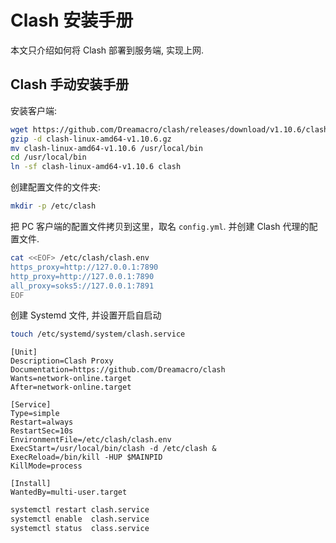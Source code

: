 <a name="x0xAr"></a>
# Clash 安装手册
本文只介绍如何将 Clash 部署到服务端, 实现上网.
<a name="SINyW"></a>
## Clash 手动安装手册
安装客户端:
```bash
wget https://github.com/Dreamacro/clash/releases/download/v1.10.6/clash-linux-amd64-v1.10.6.gz
gzip -d clash-linux-amd64-v1.10.6.gz
mv clash-linux-amd64-v1.10.6 /usr/local/bin
cd /usr/local/bin
ln -sf clash-linux-amd64-v1.10.6 clash
```
创建配置文件的文件夹:
```bash
mkdir -p /etc/clash
```
把 PC 客户端的配置文件拷贝到这里，取名 `config.yml`. 并创建 Clash 代理的配置文件.
```bash
cat <<EOF> /etc/clash/clash.env
https_proxy=http://127.0.0.1:7890
http_proxy=http://127.0.0.1:7890
all_proxy=soks5://127.0.0.1:7891
EOF
```
创建 Systemd 文件, 并设置开启自启动
```bash
touch /etc/systemd/system/clash.service
```
```properties
[Unit]
Description=Clash Proxy
Documentation=https://github.com/Dreamacro/clash
Wants=network-online.target
After=network-online.target

[Service]
Type=simple
Restart=always
RestartSec=10s
EnvironmentFile=/etc/clash/clash.env
ExecStart=/usr/local/bin/clash -d /etc/clash &
ExecReload=/bin/kill -HUP $MAINPID
KillMode=process

[Install]
WantedBy=multi-user.target
```
```bash
systemctl restart clash.service
systemctl enable  clash.service
systemctl status  class.service
```

